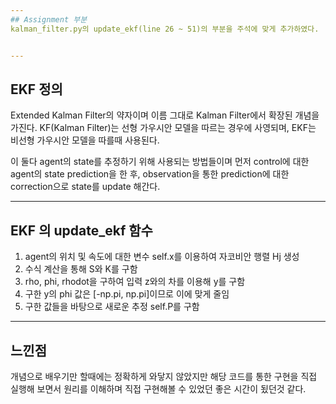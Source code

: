 ```yaml
---
## Assignment 부분
kalman_filter.py의 update_ekf(line 26 ~ 51)의 부분을 주석에 맞게 추가하였다.


---
```

## EKF 정의

Extended Kalman Filter의 약자이며 이름 그대로 Kalman Filter에서 확장된 개념을 가진다.
KF(Kalman Filter)는 선형 가우시안 모델을 따르는 경우에 사영되며, EKF는 비선형 가우시안 모델을 따를때 사용된다.

이 둘다 agent의 state를 추정하기 위해 사용되는 방법들이며 먼저 control에 대한 agent의 state prediction을 한 후, observation을 통한 prediction에 대한 correction으로 state를 update 해간다.


---

## EKF 의 update_ekf 함수
1. agent의 위치 및 속도에 대한 변수 self.x를 이용하여 자코비안 행렬 Hj 생성
2. 수식 계산을 통해 S와 K를 구함
3. rho, phi, rhodot을 구하여 입력 z와의 차를 이용해 y를 구함
4. 구한 y의 phi 값은 [-np.pi, np.pi]이므로 이에 맞게 줄임
5. 구한 값들을 바탕으로 새로운 추정 self.P를 구함

---

## 느낀점
개념으로 배우기만 할때에는 정확하게 와닿지 않았지만 해당 코드를 통한 구현을 직접 실행해 보면서 원리를 이해하며 직접 구현해볼 수 있었던 좋은 시간이 됬던것 같다. 